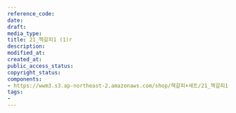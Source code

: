 ```yaml
---
reference_code: 
date: 
draft: 
media_type: 
title: 21_책갈피1 (1)r
description: 
modified_at: 
created_at: 
public_access_status: 
copyright_status: 
components:
- https://wwm3.s3.ap-northeast-2.amazonaws.com/shop/책갈피+세트/21_책갈피1+(1)r.jpg
tags:
- 
---
```

